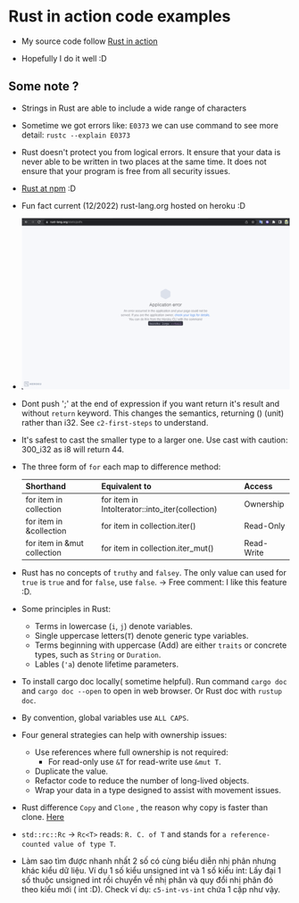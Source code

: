 # Rust in action code examples

- My source code follow [Rust in action](https://www.amazon.com/Rust-Action-TS-McNamara/dp/1617294551/ref=sr_1_1?keywords=rust+in+action&link_code=qs&qid=1671208706&sr=8-1)

- Hopefully I do it well :D


## Some note ?
- Strings in Rust are able to include a wide range of characters

- Sometime we got errors like: `E0373` we can use command to see more detail: `rustc --explain E0373`

- Rust doesn't protect you from logical errors. It ensure that your data is never able to be written in two places at the same time. It does not ensure that your program is free from all security issues.

- [Rust at npm](https://www.rust-lang.org/static/pdfs/Rust-npm-Whitepaper.pdf) :D

- Fun fact current (12/2022) rust-lang.org hosted on heroku :D

- ![rust-lang-error](./rust-lang-error.png)

- Dont push ';' at the end of expression if you want return it's result and without `return` keyword. This changes the semantics, returning () (unit) rather than i32. See `c2-first-steps` to understand.

- It's safest to cast the smaller type to a larger one. Use cast with caution: 300_i32 as i8 will return 44.

- The three form of `for` each map to difference method:

  | Shorthand | Equivalent to | Access |
  | ---       | ---           | ---    |
  | for item in collection | for item in IntoIterator::into_iter(collection) | Ownership |
  | for item in &collection | for item in collection.iter() | Read-Only |
  | for item in &mut collection | for item in collection.iter_mut() | Read-Write |

- Rust has no concepts of `truthy` and `falsey`. The only value can used for `true` is `true` and for `false`, use `false`. -> Free comment: I like this feature :D.

- Some principles in Rust:
  - Terms in lowercase (`i`, `j`) denote variables.
  - Single uppercase letters(`T`) denote generic type variables.
  - Terms beginning with uppercase (Add) are either `traits` or concrete types, such as `String` or `Duration`.
  - Lables (`'a`) denote lifetime parameters.

- To install cargo doc locally( sometime helpful). Run command `cargo doc` and `cargo doc --open` to open in web browser. Or Rust doc with `rustup doc`.

- By convention, global variables use `ALL CAPS`.

- Four general strategies can help with ownership issues:
  - Use references where full ownership is not required:
    - For read-only use `&T` for read-write use `&mut T`.
  - Duplicate the value.
  - Refactor code to reduce the number of long-lived objects.
  - Wrap your data in a type designed to assist with movement issues.

- Rust difference `Copy` and `Clone` , the reason why copy is faster than clone. [Here](https://github.com/rust-lang/rust/blob/2e6eaceedeeda764056eb0e2134735793533770d/src/libcore/marker.rs#L272)

- `std::rc::Rc` -> `Rc<T>` reads: `R. C. of T` and stands for `a reference-counted value of type T`.

- Làm sao tìm được nhanh nhất 2 số có cùng biểu diễn nhị phân nhưng khác kiểu dữ liệu. Ví dụ 1 số kiểu unsigned int và 1 số kiểu int: Lấy đại 1 số thuộc unsigned int rồi chuyển về nhị phân và quy đổi nhị phân đó theo kiểu mới ( int :D). Check ví dụ: `c5-int-vs-int` chứa 1 cặp như vậy.


